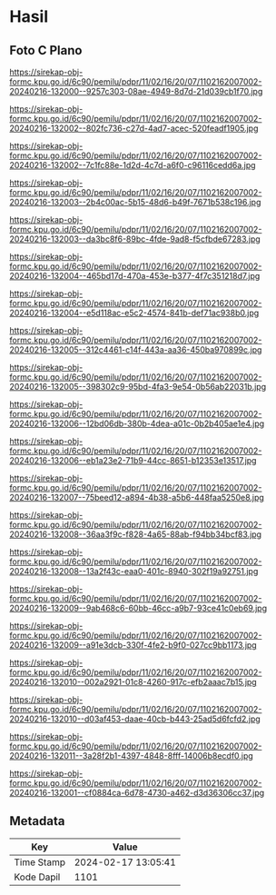 # Hasil

## Foto C Plano

https://sirekap-obj-formc.kpu.go.id/6c90/pemilu/pdpr/11/02/16/20/07/1102162007002-20240216-132000--9257c303-08ae-4949-8d7d-21d039cb1f70.jpg

https://sirekap-obj-formc.kpu.go.id/6c90/pemilu/pdpr/11/02/16/20/07/1102162007002-20240216-132002--802fc736-c27d-4ad7-acec-520feadf1905.jpg

https://sirekap-obj-formc.kpu.go.id/6c90/pemilu/pdpr/11/02/16/20/07/1102162007002-20240216-132002--7c1fc88e-1d2d-4c7d-a6f0-c96116cedd6a.jpg

https://sirekap-obj-formc.kpu.go.id/6c90/pemilu/pdpr/11/02/16/20/07/1102162007002-20240216-132003--2b4c00ac-5b15-48d6-b49f-7671b538c196.jpg

https://sirekap-obj-formc.kpu.go.id/6c90/pemilu/pdpr/11/02/16/20/07/1102162007002-20240216-132003--da3bc8f6-89bc-4fde-9ad8-f5cfbde67283.jpg

https://sirekap-obj-formc.kpu.go.id/6c90/pemilu/pdpr/11/02/16/20/07/1102162007002-20240216-132004--465bd17d-470a-453e-b377-4f7c351218d7.jpg

https://sirekap-obj-formc.kpu.go.id/6c90/pemilu/pdpr/11/02/16/20/07/1102162007002-20240216-132004--e5d118ac-e5c2-4574-841b-def71ac938b0.jpg

https://sirekap-obj-formc.kpu.go.id/6c90/pemilu/pdpr/11/02/16/20/07/1102162007002-20240216-132005--312c4461-c14f-443a-aa36-450ba970899c.jpg

https://sirekap-obj-formc.kpu.go.id/6c90/pemilu/pdpr/11/02/16/20/07/1102162007002-20240216-132005--398302c9-95bd-4fa3-9e54-0b56ab22031b.jpg

https://sirekap-obj-formc.kpu.go.id/6c90/pemilu/pdpr/11/02/16/20/07/1102162007002-20240216-132006--12bd06db-380b-4dea-a01c-0b2b405ae1e4.jpg

https://sirekap-obj-formc.kpu.go.id/6c90/pemilu/pdpr/11/02/16/20/07/1102162007002-20240216-132006--eb1a23e2-71b9-44cc-8651-b12353e13517.jpg

https://sirekap-obj-formc.kpu.go.id/6c90/pemilu/pdpr/11/02/16/20/07/1102162007002-20240216-132007--75beed12-a894-4b38-a5b6-448faa5250e8.jpg

https://sirekap-obj-formc.kpu.go.id/6c90/pemilu/pdpr/11/02/16/20/07/1102162007002-20240216-132008--36aa3f9c-f828-4a65-88ab-f94bb34bcf83.jpg

https://sirekap-obj-formc.kpu.go.id/6c90/pemilu/pdpr/11/02/16/20/07/1102162007002-20240216-132008--13a2f43c-eaa0-401c-8940-302f19a92751.jpg

https://sirekap-obj-formc.kpu.go.id/6c90/pemilu/pdpr/11/02/16/20/07/1102162007002-20240216-132009--9ab468c6-60bb-46cc-a9b7-93ce41c0eb69.jpg

https://sirekap-obj-formc.kpu.go.id/6c90/pemilu/pdpr/11/02/16/20/07/1102162007002-20240216-132009--a91e3dcb-330f-4fe2-b9f0-027cc9bb1173.jpg

https://sirekap-obj-formc.kpu.go.id/6c90/pemilu/pdpr/11/02/16/20/07/1102162007002-20240216-132010--002a2921-01c8-4260-917c-efb2aaac7b15.jpg

https://sirekap-obj-formc.kpu.go.id/6c90/pemilu/pdpr/11/02/16/20/07/1102162007002-20240216-132010--d03af453-daae-40cb-b443-25ad5d6fcfd2.jpg

https://sirekap-obj-formc.kpu.go.id/6c90/pemilu/pdpr/11/02/16/20/07/1102162007002-20240216-132011--3a28f2b1-4397-4848-8fff-14006b8ecdf0.jpg

https://sirekap-obj-formc.kpu.go.id/6c90/pemilu/pdpr/11/02/16/20/07/1102162007002-20240216-132001--cf0884ca-6d78-4730-a462-d3d36306cc37.jpg


## Metadata

| Key        | Value               |
| ---------- | ------------------- |
| Time Stamp | 2024-02-17 13:05:41 |
| Kode Dapil | 1101                |



